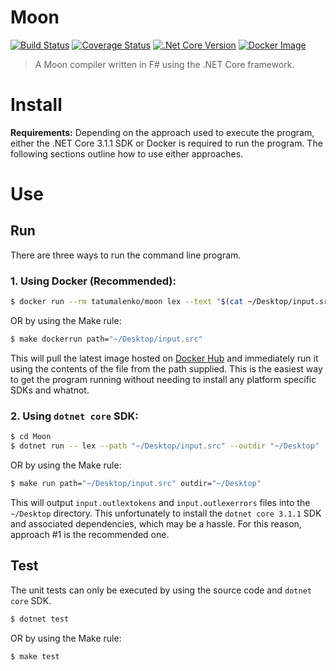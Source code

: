 Moon
====
[![Build Status](https://github.com/tatumalenko/Moon/workflows/build/badge.svg)](https://github.com/tatumalenko/Moon/actions)
[![Coverage Status](https://coveralls.io/repos/github/tatumalenko/Moon/badge.svg?branch=master&t=Bx5cMI&service=github)](https://coveralls.io/github/tatumalenko/Moon?branch=master)
[![.Net Core Version](https://badge.fury.io/gh/dotnet%2Fcore.svg)](https://badge.fury.io/gh/dotnet%2Fcore)
[![Docker Image](https://dockeri.co/image/tatumalenko/moon)](https://hub.docker.com/r/tatumalenko/moon/)

> A Moon compiler written in F# using the .NET Core framework.

# Install
**Requirements:** Depending on the approach used to execute the program, either the .NET Core 3.1.1 SDK or Docker is required to run the program. The following sections outline how to use either approaches.

# Use
## Run
There are three ways to run the command line program.

### 1. Using Docker (Recommended):
```sh
$ docker run --rm tatumalenko/moon lex --text "$(cat ~/Desktop/input.src)"
```

OR by using the Make rule:

```sh
$ make dockerrun path="~/Desktop/input.src"
```

This will pull the latest image hosted on [Docker Hub](https://hub.docker.com/r/tatumalenko/moon/tags) and immediately run it using the contents of the file from the path supplied. This is the easiest way to get the program running without needing to install any platform specific SDKs and whatnot.

### 2. Using `dotnet core` SDK:

```sh
$ cd Moon
$ dotnet run -- lex --path "~/Desktop/input.src" --outdir "~/Desktop"
```

OR by using the Make rule:

```sh
$ make run path="~/Desktop/input.src" outdir="~/Desktop"
```

This will output `input.outlextokens` and `input.outlexerrors` files into the `~/Desktop` directory. This unfortunately to install the `dotnet core 3.1.1` SDK and associated dependencies, which may be a hassle. For this reason, approach #1 is the recommended one.

## Test
The unit tests can only be executed by using the source code and `dotnet core` SDK.

```sh
$ dotnet test
```

OR by using the Make rule:

```sh
$ make test
```